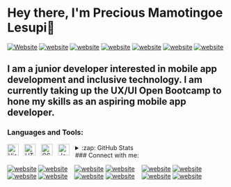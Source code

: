 # Hey there, I'm Precious Mamotingoe Lesupi👋 

[![Website](https://img.shields.io/website?label=mamotingoe.me&style=for-the-badge&url=https%3A%2F%2Fcodestackr.com)](https://mamotingoe.me)
[![website](./img/globe-light.svg)](https://mamotingoe.me/)
[![website](./img/youtube-light.svg)](https://www.youtube.com/channel/UCMrkgxiR6_TZG3yFtYxJPQg)
[![website](./img/twitter-light.svg)](https://twitter.com/Mamotingoe_)
[![website](./img/linkedin-light.svg)](https://www.linkedin.com/in/mamotingoe-precious-lesupi-3aab1718b/)
[![website](./img/instagram-light.svg)](https://www.instagram.com/mamotingoe/)
[![website](./img/behance-light.svg)](https://www.behance.net/preciouslesupi)
## I am a junior developer interested in mobile app development and inclusive technology. I am currently taking up the UX/UI Open Bootcamp to hone my skills as an aspiring mobile app developer.

### Languages and Tools:

<img align="left" alt="Visual Studio Code" width="26px" src="https://cdn.jsdelivr.net/gh/devicons/devicon/icons/vscode/vscode-original.svg" style="padding-right:10px;" />
<img align="left" alt="HTML5" width="26px" src="https://cdn.jsdelivr.net/gh/devicons/devicon/icons/html5/html5-original.svg" style="padding-right:10px;" />
<img align="left" alt="CSS3" width="26px" src="https://cdn.jsdelivr.net/gh/devicons/devicon/icons/css3/css3-original.svg" style="padding-right:10px;" />
<img align="left" alt="JavaScript" width="26px" src="https://cdn.jsdelivr.net/gh/devicons/devicon/icons/javascript/javascript-original.svg" style="padding-right:10px;" />


<details>
  <summary>:zap: GitHub Stats</summary>
  [![Mamotingoe's GitHub stats](https://github-readme-stats.vercel.app/api?username=Mamotingoe)]


</details>
### Connect with me:

[![website](./img/globe-light.svg)](https://mamotingoe.me/)
[![website](./img/globe-dark.svg)](https://mamotingoe.me/)
&nbsp;&nbsp;
[![website](./img/youtube-light.svg)](https://www.youtube.com/channel/UCMrkgxiR6_TZG3yFtYxJPQg)
[![website](./img/youtube-dark.svg)](https://www.youtube.com/channel/UCMrkgxiR6_TZG3yFtYxJPQg)
&nbsp;&nbsp;
[![website](./img/twitter-light.svg)](https://twitter.com/Mamotingoe_)
[![website](./img/twitter-dark.svg)](https://twitter.com/Mamotingoe_)
&nbsp;&nbsp;
[![website](./img/linkedin-light.svg)](https://www.linkedin.com/in/mamotingoe-precious-lesupi-3aab1718b/)
[![website](./img/linkedin-dark.svg)](https://www.linkedin.com/in/mamotingoe-precious-lesupi-3aab1718b/)
&nbsp;&nbsp;
[![website](./img/instagram-light.svg)](https://www.instagram.com/mamotingoe/)
[![website](./img/instagram-dark.svg)](https://www.instagram.com/mamotingoe/)
&nbsp;&nbsp;
[![website](./img/behance-light.svg)](https://www.behance.net/preciouslesupi)
[![website](./img/behance-dark.svg)](https://www.behance.net/preciouslesupi)

<br/>

[website]: https://mamotingoe.me/
[twitter]: https://twitter.com/Mamotingoe_
[youtube]: https://www.youtube.com/channel/UCMrkgxiR6_TZG3yFtYxJPQg
[instagram]: https://www.instagram.com/mamotingoe/
[linkedin]: https://www.linkedin.com/in/mamotingoe-precious-lesupi-3aab1718b/
[behance]: https://www.behance.net/preciouslesupi

